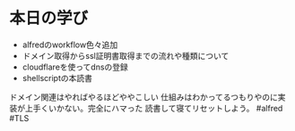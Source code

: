 # 本日の学び
- alfredのworkflow色々追加
- ドメイン取得からssl証明書取得までの流れや種類について
- cloudflareを使ってdnsの登録
- shellscriptの本読書

ドメイン関連はやればやるほどややこしい
仕組みはわかってるつもりやのに実装が上手くいかない。完全にハマった
読書して寝てリセットしよう。
#alfred #TLS
